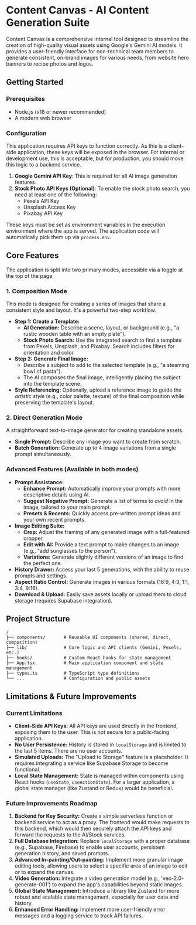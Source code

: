 
# Content Canvas - AI Content Generation Suite

Content Canvas is a comprehensive internal tool designed to streamline the creation of high-quality visual assets using Google's Gemini AI models. It provides a user-friendly interface for non-technical team members to generate consistent, on-brand images for various needs, from website hero banners to recipe photos and logos.

## Getting Started

### Prerequisites
-   Node.js (v18 or newer recommended)
-   A modern web browser

### Configuration
This application requires API keys to function correctly. As this is a client-side application, these keys will be exposed in the browser. For internal or development use, this is acceptable, but for production, you should move this logic to a backend service.

1.  **Google Gemini API Key**: This is required for all AI image generation features.
2.  **Stock Photo API Keys (Optional)**: To enable the stock photo search, you need at least one of the following:
    -   Pexels API Key
    -   Unsplash Access Key
    -   Pixabay API Key

These keys must be set as environment variables in the execution environment where the app is served. The application code will automatically pick them up via `process.env`.

## Core Features

The application is split into two primary modes, accessible via a toggle at the top of the page.

### 1. Composition Mode
This mode is designed for creating a series of images that share a consistent style and layout. It's a powerful two-step workflow:

-   **Step 1: Create a Template:**
    -   **AI Generation:** Describe a scene, layout, or background (e.g., "a rustic wooden table with an empty plate").
    -   **Stock Photo Search:** Use the integrated search to find a template from Pexels, Unsplash, and Pixabay. Search includes filters for orientation and color.
-   **Step 2: Generate Final Image:**
    -   Describe a subject to add to the selected template (e.g., "a steaming bowl of pasta").
    -   The AI composes the final image, intelligently placing the subject into the template scene.
-   **Style Referencing:** Optionally, upload a reference image to guide the *artistic style* (e.g., color palette, texture) of the final composition while preserving the template's layout.

### 2. Direct Generation Mode
A straightforward text-to-image generator for creating standalone assets.

-   **Single Prompt:** Describe any image you want to create from scratch.
-   **Batch Generation:** Generate up to 4 image variations from a single prompt simultaneously.

### Advanced Features (Available in both modes)

-   **Prompt Assistance:**
    -   **Enhance Prompt:** Automatically improve your prompts with more descriptive details using AI.
    -   **Suggest Negative Prompt:** Generate a list of terms to *avoid* in the image, tailored to your main prompt.
    -   **Presets & Recents:** Quickly access pre-written prompt ideas and your own recent prompts.
-   **Image Editing Suite:**
    -   **Crop:** Adjust the framing of any generated image with a full-featured cropper.
    -   **Edit with AI:** Provide a text prompt to make changes to an image (e.g., "add sunglasses to the person").
    -   **Variations:** Generate slightly different versions of an image to find the perfect one.
-   **History Drawer:** Access your last 5 generations, with the ability to reuse prompts and settings.
-   **Aspect Ratio Control:** Generate images in various formats (16:9, 4:3, 1:1, 3:4, 9:16).
-   **Download & Upload:** Easily save assets locally or upload them to cloud storage (requires Supabase integration).

## Project Structure
```
/
├── components/       # Reusable UI components (shared, direct, composition)
├── lib/              # Core logic and API clients (Gemini, Pexels, etc.)
├── hooks/            # Custom React hooks for state management
├── App.tsx           # Main application component and state management
├── types.ts          # TypeScript type definitions
└── ...               # Configuration and public assets
```

## Limitations & Future Improvements

### Current Limitations
-   **Client-Side API Keys:** All API keys are used directly in the frontend, exposing them to the user. This is not secure for a public-facing application.
-   **No User Persistence:** History is stored in `localStorage` and is limited to the last 5 items. There are no user accounts.
-   **Simulated Uploads:** The "Upload to Storage" feature is a placeholder. It requires integrating a service like Supabase Storage to become functional.
-   **Local State Management:** State is managed within components using React hooks (`useState`, `useActionState`). For a larger application, a global state manager (like Zustand or Redux) would be beneficial.

### Future Improvements Roadmap
1.  **Backend for Key Security:** Create a simple serverless function or backend service to act as a proxy. The frontend would make requests to this backend, which would then securely attach the API keys and forward the requests to the AI/Stock services.
2.  **Full Database Integration:** Replace `localStorage` with a proper database (e.g., Supabase, Firebase) to enable user accounts, persistent generation history, and saved prompts.
3.  **Advanced In-painting/Out-painting:** Implement more granular image editing tools, allowing users to select a specific area of an image to edit or to expand the canvas.
4.  **Video Generation:** Integrate a video generation model (e.g., 'veo-2.0-generate-001') to expand the app's capabilities beyond static images.
5.  **Global State Management:** Introduce a library like Zustand for more robust and scalable state management, especially for user data and history.
6.  **Enhanced Error Handling:** Implement more user-friendly error messages and a logging service to track API failures.
